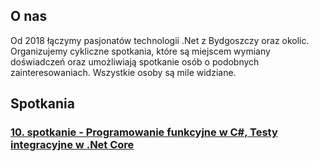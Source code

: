 ## O nas

Od 2018 łączymy pasjonatów technologii .Net z Bydgoszczy oraz okolic. Organizujemy cykliczne spotkania, które są miejscem wymiany doświadczeń oraz umożliwiają spotkanie osób o podobnych zainteresowaniach. Wszystkie osoby są mile widziane.

## Spotkania

### [10. spotkanie - Programowanie funkcyjne w C#, Testy integracyjne w .Net Core](./2020/11/27/10-spotkanie-bug-net.md)
